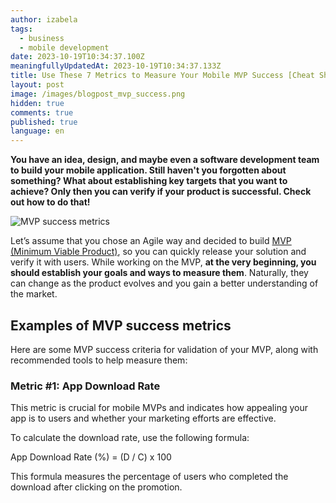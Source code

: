 ```yaml
---
author: izabela
tags:
  - business
  - mobile development
date: 2023-10-19T10:34:37.100Z
meaningfullyUpdatedAt: 2023-10-19T10:34:37.133Z
title: Use These 7 Metrics to Measure Your Mobile MVP Success [Cheat Sheet Included]
layout: post
image: /images/blogpost_mvp_success.png
hidden: true
comments: true
published: true
language: en
---
```

**You have an idea, design, and maybe even a software development team to build your mobile application. Still haven't you forgotten about something? What about establishing key targets that you want to achieve? Only then you can verify if your product is successful. Check out how to do that!**

<div class="image"><img src="/images/blogpost_mvp_success.png" alt="MVP success metrics" title="MVP success metrics"  /> </div>

Let’s assume that you chose an Agile way and decided to build [MVP (Minimum Viable Product)](/our-areas/mvp-development/), so you can quickly release your solution and verify it with users. While working on the MVP, **at the very beginning, you should establish your goals and ways to measure them**. Naturally, they can change as the product evolves and you gain a better understanding of the market.

## Examples of MVP success metrics

Here are some MVP success criteria for validation of your MVP, along with recommended tools to help measure them:

### Metric #1: App Download Rate

This metric is crucial for mobile MVPs and indicates how appealing your app is to users and whether your marketing efforts are effective.

To calculate the download rate, use the following formula:

<div class="important-info"><div>App Download Rate (%) = (D / C) x 100</div></div>

This formula measures the percentage of users who completed the download after clicking on the promotion.